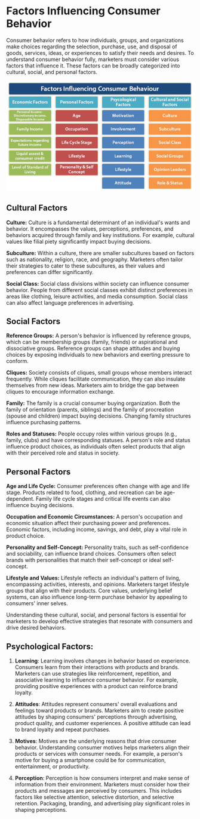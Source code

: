 # Factors Influencing Consumer Behavior

Consumer behavior refers to how individuals, groups, and organizations make choices regarding the selection, purchase, use, and disposal of goods, services, ideas, or experiences to satisfy their needs and desires. To understand consumer behavior fully, marketers must consider various factors that influence it. These factors can be broadly categorized into cultural, social, and personal factors.


![Factors Influencing Consumer Behavior](image-4.png)

## Cultural Factors

**Culture:** Culture is a fundamental determinant of an individual's wants and behavior. It encompasses the values, perceptions, preferences, and behaviors acquired through family and key institutions. For example, cultural values like filial piety significantly impact buying decisions.

**Subculture:** Within a culture, there are smaller subcultures based on factors such as nationality, religion, race, and geography. Marketers often tailor their strategies to cater to these subcultures, as their values and preferences can differ significantly.

**Social Class:** Social class divisions within society can influence consumer behavior. People from different social classes exhibit distinct preferences in areas like clothing, leisure activities, and media consumption. Social class can also affect language preferences in advertising.

## Social Factors

**Reference Groups:** A person's behavior is influenced by reference groups, which can be membership groups (family, friends) or aspirational and dissociative groups. Reference groups can shape attitudes and buying choices by exposing individuals to new behaviors and exerting pressure to conform.

**Cliques:** Society consists of cliques, small groups whose members interact frequently. While cliques facilitate communication, they can also insulate themselves from new ideas. Marketers aim to bridge the gap between cliques to encourage information exchange.

**Family:** The family is a crucial consumer buying organization. Both the family of orientation (parents, siblings) and the family of procreation (spouse and children) impact buying decisions. Changing family structures influence purchasing patterns.

**Roles and Statuses:** People occupy roles within various groups (e.g., family, clubs) and have corresponding statuses. A person's role and status influence product choices, as individuals often select products that align with their perceived role and status in society.

## Personal Factors

**Age and Life Cycle:** Consumer preferences often change with age and life stage. Products related to food, clothing, and recreation can be age-dependent. Family life cycle stages and critical life events can also influence buying decisions.

**Occupation and Economic Circumstances:** A person's occupation and economic situation affect their purchasing power and preferences. Economic factors, including income, savings, and debt, play a vital role in product choice.

**Personality and Self-Concept:** Personality traits, such as self-confidence and sociability, can influence brand choices. Consumers often select brands with personalities that match their self-concept or ideal self-concept.

**Lifestyle and Values:** Lifestyle reflects an individual's pattern of living, encompassing activities, interests, and opinions. Marketers target lifestyle groups that align with their products. Core values, underlying belief systems, can also influence long-term purchase behavior by appealing to consumers' inner selves.

Understanding these cultural, social, and personal factors is essential for marketers to develop effective strategies that resonate with consumers and drive desired behaviors.


## Psychological Factors:

1. **Learning**: Learning involves changes in behavior based on experience. Consumers learn from their interactions with products and brands. Marketers can use strategies like reinforcement, repetition, and associative learning to influence consumer behavior. For example, providing positive experiences with a product can reinforce brand loyalty.

2. **Attitudes**: Attitudes represent consumers' overall evaluations and feelings toward products or brands. Marketers aim to create positive attitudes by shaping consumers' perceptions through advertising, product quality, and customer experiences. A positive attitude can lead to brand loyalty and repeat purchases.

3. **Motives**: Motives are the underlying reasons that drive consumer behavior. Understanding consumer motives helps marketers align their products or services with consumer needs. For example, a person's motive for buying a smartphone could be for communication, entertainment, or productivity.

4. **Perception**: Perception is how consumers interpret and make sense of information from their environment. Marketers must consider how their products and messages are perceived by consumers. This includes factors like selective attention, selective distortion, and selective retention. Packaging, branding, and advertising play significant roles in shaping perceptions.

